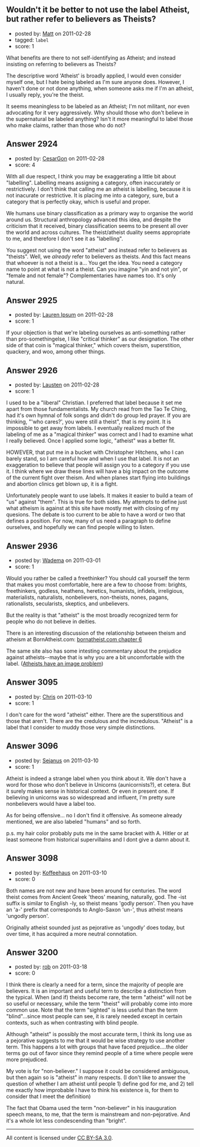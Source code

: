 ## Wouldn't it be better to not use the label Atheist, but rather refer to believers as Theists?

- posted by: [Matt](https://stackexchange.com/users/-1/1158-matt) on 2011-02-28
- tagged: `label`
- score: 1

What benefits are there to not self-identifying as Atheist; and instead insisting on referring to believers as Theists?

The descriptive word 'Atheist' is broadly applied, I would even consider myself one, but I hate being labeled as I'm sure anyone does. However, I haven't done or not done anything, when someone asks me if I'm an atheist, I usually reply, you're the theist.

It seems meaningless to be labeled as an Atheist; I'm not militant, nor even advocating for it very aggressively. Why should those who don't believe in the supernatural be labeled anything? Isn't it more meaningful to label those who make claims, rather than those who do not?


## Answer 2924

- posted by: [CesarGon](https://stackexchange.com/users/-1/80-cesargon) on 2011-02-28
- score: 4

With all due respect, I think you may be exaggerating a little bit about "labelling". Labelling means assigning a category, often inaccurately or restrictively. I don't think that calling me an atheist is labelling, because it is not inacurate or restrictive. It is placing me into a category, sure, but a category that is perfectly okay, which is useful and proper.

We humans use binary classification as a primary way to organise the world around us. Structural anthropology advanced this idea, and despite the criticism that it received, binary classification seems to be present all over the world and across cultures. The theist/atheist duality seems appropriate to me, and therefore I don't see it as "labelling".

You suggest not using the word "atheist" and instead refer to believers as "theists". Well, we *already* refer to believers as theists. And this fact means that whoever is not a theist is a... You get the idea. You need a category name to point at what is not a theist. Can you imagine "yin and not yin", or "female and not female"? Complementaries have names too. It's only natural.


## Answer 2925

- posted by: [Lauren Ipsum](https://stackexchange.com/users/-1/71-lauren-ipsum) on 2011-02-28
- score: 1

If your objection is that we're labeling ourselves as anti-something rather than pro-somethingelse, I like "critical thinker" as our designation. The other side of that coin is "magical thinker," which covers theism, superstition, quackery, and woo, among other things. 


## Answer 2926

- posted by: [Lausten](https://stackexchange.com/users/-1/584-lausten) on 2011-02-28
- score: 1

I used to be a "liberal" Christian. I preferred that label because it set me apart from those fundamentalists. My church read from the Tao Te Ching, had it's own hymnal of folk songs and didn't do group led prayer. If you are thinking, "'who cares?', you were still a theist", that is my point. It is impossible to get away from labels. I eventually realized much of the labeling of me as a "magical thinker" was correct and I had to examine what I really believed. Once I applied some logic, "atheist" was a better fit.

HOWEVER, that put me in a bucket with Christopher Hitchens, who I can barely stand, so I am careful how and when I use that label. It is not an exaggeration to believe that people will assign you to a category if you use it. I think where we draw these lines will have a big impact on the outcome of the current fight over theism. And when planes start flying into buildings and abortion clinics get blown up, it is a fight. 

Unfortunately people want to use labels. It makes it easier to build a team of "us" against "them". This is true for both sides. My attempts to define just what atheism is against at this site have mostly met with closing of my quesions. The debate is too current to be able to have a word or two that defines a position. For now, many of us need a paragraph to define ourselves, and hopefully we can find people willing to listen. 


## Answer 2936

- posted by: [Wadema](https://stackexchange.com/users/-1/1163-wadema) on 2011-03-01
- score: 1

<p>Would you rather be called a freethinker?  You should call yourself the term that makes you most comfortable, here are a few to choose from: brights, freethinkers, godless, heathens, heretics, humanists, infidels, irreligious, materialists, naturalists, nonbelievers, non-theists, nones, pagans, rationalists, secularists, skeptics, and unbelievers.</p>

<p>But the reality is that "atheist" is the most broadly recognized term for people who do not believe in deities.</p>

<p>There is an interesting discussion of the relationship between theism and atheism at BornAtheist.com: <a href="http://www.bornatheist.com/6.html" rel="nofollow">bornatheist.com chapter 6</a></p>

<p>The same site also has some intesting commentary about the prejudice against atheists--maybe that is why you are a bit uncomfortable with the label.  (<a href="http://www.bornatheist.com/25.html" rel="nofollow">Atheists have an image problem</a>)</p>



## Answer 3095

- posted by: [Chris](https://stackexchange.com/users/-1/1237-chris) on 2011-03-10
- score: 1

I don't care for the word "atheist" either. There are the superstitious and those that aren't. There are the credulous and the incredulous. "Atheist" is a label that I consider to muddy those very simple distinctions.


## Answer 3096

- posted by: [Sejanus](https://stackexchange.com/users/-1/1221-sejanus) on 2011-03-10
- score: 1

Atheist is indeed a strange label when you think about it. We don't have a word for those who don't believe in Unicorns (aunicornists?), et cetera. But it surely makes sense in historical context. Or even in present one. If believing in unicorns was so widespread and influent, I'm pretty sure nonbelievers would have a label too. 

As for being offensive... no I don't find it offensive. As someone already mentioned, we are also labeled "humans" and so forth.

p.s. my hair color probably puts me in the same bracket with A. Hitler or at least someone from historical supervillains and I dont give a damn about it.


## Answer 3098

- posted by: [Koffeehaus](https://stackexchange.com/users/-1/1239-koffeehaus) on 2011-03-10
- score: 0

Both names are not new and have been around for centuries. The word theist comes from Ancient Greek 'theos' meaning, naturally, god. The -ist suffix is similar to English -ly, so theist means 'godly person'. Then you have an 'a-' prefix that corresponds to Anglo-Saxon 'un-', thus atheist means 'ungodly person'.

Originally atheist sounded just as pejorative as 'ungodly' does today, but over time, it has acquired a more neutral connotation.



## Answer 3200

- posted by: [rob](https://stackexchange.com/users/-1/1028-rob) on 2011-03-18
- score: 0

I think there is clearly a need for a term, since the majority of people are believers.  It is an important and useful term to describe a distinction from the typical.  When (and if) theists become rare, the term "atheist" will not be so useful or necessary, while the term "theist" will probably come into more common use.   Note that the term "sighted" is less useful than the term "blind"...since most people can see, it is rarely needed except in certain contexts, such as when contrasting with blind people.

Although "atheist" is possibly the most accurate term, I think its long use as a pejorative suggests to me that it would be wise strategy to use another term.  This happens a lot with groups that have faced prejudice....the older terms go out of favor since they remind people of a time where people were more prejudiced.

My vote is for "non-believer."  I suppose it could be considered ambiguous, but then again so is "atheist" in many respects.  (I don't like to answer the question of whether I am atheist until people 1) define god for me, and 2) tell me exactly how improbable I have to think his existence is, for them to consider that I meet the definition)

The fact that Obama used the term "non-believer" in his inauguration speech means, to me, that the term is mainstream and non-pejorative.  And it's a whole lot less condescending than "bright".



---

All content is licensed under [CC BY-SA 3.0](https://creativecommons.org/licenses/by-sa/3.0/).
